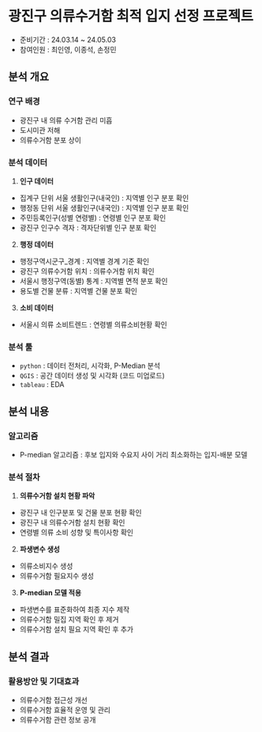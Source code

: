 # 광진구 의류수거함 최적 입지 선정 프로젝트
- 준비기간 : 24.03.14 ~ 24.05.03
- 참여인원 : 최인영, 이종석, 손정민

## 분석 개요

### 연구 배경
- 광진구 내 의류 수거함 관리 미흡
- 도시미관 저해
- 의류수거함 분포 상이


### 분석 데이터
1. **인구 데이터**

- 집계구 단위 서울 생활인구(내국인) : 지역별 인구 분포 확인	
- 행정동 단위 서울 생활인구(내국인) : 지역별 인구 분포 확인	
- 주민등록인구(성별 연령별)	 : 연령별 인구 분포 확인	
- 광진구 인구수 격자 : 격자단위별 인구 분포 확인

2. **행정 데이터**

- 행정구역시군구_경계 : 지역별 경계 기준 확인
- 광진구 의류수거함 위치 : 의류수거함 위치 확인
- 서울시 행정구역(동별) 통계 : 지역별 면적 분포 확인
- 용도별 건물 분류 : 지역별 건물 분포 확인

3. **소비 데이터**

- 서울시 의류 소비트렌드 : 연령별 의류소비현황 확인

### 분석 툴
- `python` : 데이터 전처리, 시각화, P-Median 분석
- `QGIS` : 공간 데이터 생성 및 시각화 (코드 미업로드)
- `tableau` : EDA 


## 분석 내용
### 알고리즘 
- P-median 알고리즘 : 후보 입지와 수요지 사이 거리 최소화하는 입지-배분 모델


### 분석 절차 
1. **의류수거함 설치 현황 파악** 
- 광진구 내 인구분포 및 건물 분포 현황 확인
- 광진구 내 의류수거함 설치 현황 확인
- 연령별 의류 소비 성향 및 특이사항 확인


2. **파생변수 생성** 
- 의류소비지수 생성 
- 의류수거함 필요지수 생성 


3. **P-median 모델 적용** 
- 파생변수를 표준화하여 최종 지수 제작
- 의류수거함 밀집 지역 확인 후 제거
- 의류수거함 설치 필요 지역 확인 후 추가


## 분석 결과 
### 활용방안 및 기대효과
- 의류수거함 접근성 개선
- 의류수거함 효율적 운영 및 관리
- 의류수거함 관련 정보 공개




